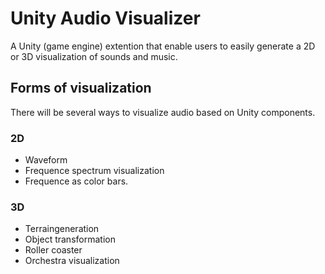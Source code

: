 # Unity Audio Visualizer
A Unity (game engine) extention that enable users to easily generate a 2D or 3D visualization of sounds and music.

## Forms of visualization
There will be several ways to visualize audio based on Unity components.

### 2D
- Waveform
- Frequence spectrum visualization
- Frequence as color bars.

### 3D
- Terraingeneration
- Object transformation
- Roller coaster
- Orchestra visualization 
